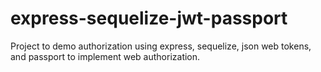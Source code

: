 # express-sequelize-jwt-passport
Project to demo authorization using express, sequelize, json web tokens, and passport to implement web authorization.

